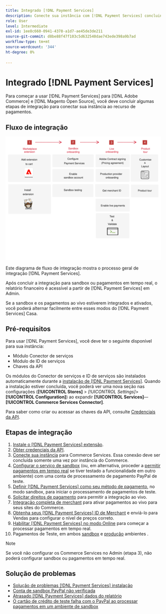 ```yaml
---
title: Integrado [!DNL Payment Services]
description: Conecte sua instância com [!DNL Payment Services] concluindo algumas etapas de integração.
role: User
level: Intermediate
exl-id: 1ee8c660-0941-4378-a1d7-ae45de3de211
source-git-commit: d8be88f47f103c5d632540dae743ede398a9b7ad
workflow-type: tm+mt
source-wordcount: '344'
ht-degree: 0%

---
```


# Integrado [!DNL Payment Services]

Para começar a usar [!DNL Payment Services] para [!DNL Adobe Commerce] e [!DNL Magento Open Source], você deve concluir algumas etapas de integração para conectar sua instância ao recurso de pagamentos.

## Fluxo de integração

![Fluxo de integração](assets/onboarding-diagram.svg)

Este diagrama de fluxo de integração mostra o processo geral de integração [!DNL Payment Services].

Após concluir a integração para sandbox ou pagamentos em tempo real, o relatório financeiro é acessível a partir de [!DNL Payment Services] em Admin.

Se a sandbox e os pagamentos ao vivo estiverem integrados e ativados, você poderá alternar facilmente entre esses modos do [!DNL Payment Services] Casa.

## Pré-requisitos

Para usar [!DNL Payment Services], você deve ter o seguinte disponível para sua instância:

* Módulo Conector de serviços
* Módulo de ID de serviços
* Chaves da API

Os módulos do Conector de serviços e ID de serviços são instalados automaticamente durante a [instalação de [!DNL Payment Services]](install.md). Quando a instalação estiver concluída, você poderá ver uma nova seção nas configurações (**[!UICONTROL Stores]** > _[!UICONTROL Settings]_>**[!UICONTROL Configuration]**) ao expandir **[!UICONTROL Services]**—**[!UICONTROL Commerce Services Connector]**.

Para saber como criar ou acessar as chaves da API, consulte [Credenciais da API](#obtain-api-credentials).

## Etapas de integração

1. [Instale o [!DNL Payment Services] extensão](install.md#get-payment-services).
1. [Obter credenciais da API](connect.md#obtain-api-credentials).
1. [Conecte sua instância](connect.md#configure-commerce-services) para Commerce Services. Essa conexão deve ser concluída somente uma vez por instância do Commerce.
1. [Configurar o serviço de sandbox](sandbox.md#enable-sandbox-testing) (ou, em alternativa, proceder a [permitir pagamentos em tempo real](sandbox.md#enable-live-payments) se tiver testado a funcionalidade em outro ambiente) com uma conta de processamento de pagamento PayPal de teste.
1. [Definir [!DNL Payment Services] como seu método de pagamento](production.md#set-payment-services-as-payment-method), no modo sandbox, para iniciar o processamento de pagamentos de teste.
1. [Solicitar direitos de pagamento](production.md#request-payments-entitlement-from-adobe) para permitir a integração ao vivo.
1. [Integração completa de merchant](production.md#complete-merchant-onboarding) para ativar pagamentos ao vivo para seus sites do Commerce.
1. [Obtenha seus [!DNL Payment Services] ID de Merchant](production.md#configure-pricing-tier) e enviá-lo para Vendas para configurar o nível de preços correto.
1. [Habilitar [!DNL Payment Services] no modo Online](production.md#enable-live-payments) para começar a processar pagamentos em tempo real.
1. Pagamentos de Teste, em ambos [sandbox](sandbox.md#test-in-sandbox-environment) e [produção](production.md#test-in-production) ambientes .

>[!NOTE]
>
>Se você não configurar os Commerce Services no Admin (etapa 3), não poderá configurar sandbox ou pagamentos em tempo real.

## Solução de problemas

* [Solução de problemas [!DNL Payment Services] instalação](https://experienceleague.adobe.com/docs/commerce-knowledge-base/kb/troubleshooting/payments/payservices-install.html?lang=en)
* [Conta de sandbox PayPal não verificada](https://experienceleague.adobe.com/docs/commerce-knowledge-base/kb/troubleshooting/payments/payservices-paypal-acct.html)
* [Atrasado [!DNL Payment Services] dados do relatório](https://experienceleague.adobe.com/docs/commerce-knowledge-base/kb/troubleshooting/payments/payservices-report-info-delayed.html)
* [O cartão de crédito de teste falha com o PayPal ao processar pagamentos em um ambiente de sandbox](https://experienceleague.adobe.com/docs/commerce-knowledge-base/kb/troubleshooting/payments/payservices-cc-sandbox-failure.html?lang=en)
